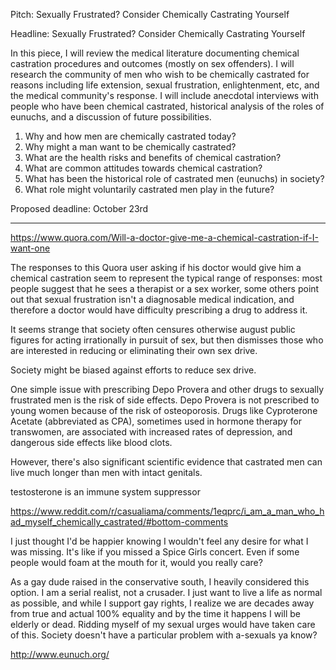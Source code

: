 Pitch: Sexually Frustrated? Consider Chemically Castrating Yourself

Headline: Sexually Frustrated? Consider Chemically Castrating Yourself

In this piece, I will review the medical literature documenting chemical
castration procedures and outcomes (mostly on sex offenders). I will research
the community of men who wish to be chemically castrated for reasons including
life extension, sexual frustration, enlightenment, etc, and the medical
community's response. I will include anecdotal interviews with people who have
been chemical castrated, historical analysis of the roles of eunuchs, and a
discussion of future possibilities.

1. Why and how men are chemically castrated today?
2. Why might a man want to be chemically castrated?
3. What are the health risks and benefits of chemical castration?
4. What are common attitudes towards chemical castration?
5. What has been the historical role of castrated men (eunuchs) in society?
6. What role might voluntarily castrated men play in the future?

Proposed deadline: October 23rd

---

https://www.quora.com/Will-a-doctor-give-me-a-chemical-castration-if-I-want-one

The responses to this Quora user asking if his doctor would give him a chemical
castration seem to represent the typical range of responses: most people suggest
that he sees a therapist or a sex worker, some others point out that sexual
frustration isn't a diagnosable medical indication, and therefore a doctor would
have difficulty prescribing a drug to address it.

It seems strange that society often censures otherwise august public figures
for acting irrationally in pursuit of sex, but then dismisses those who are
interested in reducing or eliminating their own sex drive.

Society might be biased against efforts to reduce sex drive.

One simple issue with prescribing Depo Provera and other drugs to sexually
frustrated men is the risk of side effects. Depo Provera is not prescribed to
young women because of the risk of osteoporosis. Drugs like Cyproterone Acetate
(abbreviated as CPA), sometimes used in hormone therapy for transwomen, are
associated with increased rates of depression, and dangerous side effects like
blood clots.

However, there's also significant scientific evidence that castrated men can
live much longer than men with intact genitals.


testosterone is an immune system suppressor

https://www.reddit.com/r/casualiama/comments/1eqprc/i_am_a_man_who_had_myself_chemically_castrated/#bottom-comments


I just thought I'd be happier knowing I wouldn't feel any desire for what I was
missing. It's like if you missed a Spice Girls concert. Even if some people
would foam at the mouth for it, would you really care?


As a gay dude raised in the conservative south, I heavily considered this
option. I am a serial realist, not a crusader. I just want to live a life as
normal as possible, and while I support gay rights, I realize we are decades
away from true and actual 100% equality and by the time it happens I will be
elderly or dead. Ridding myself of my sexual urges would have taken care of
this. Society doesn't have a particular problem with a-sexuals ya know?

http://www.eunuch.org/
